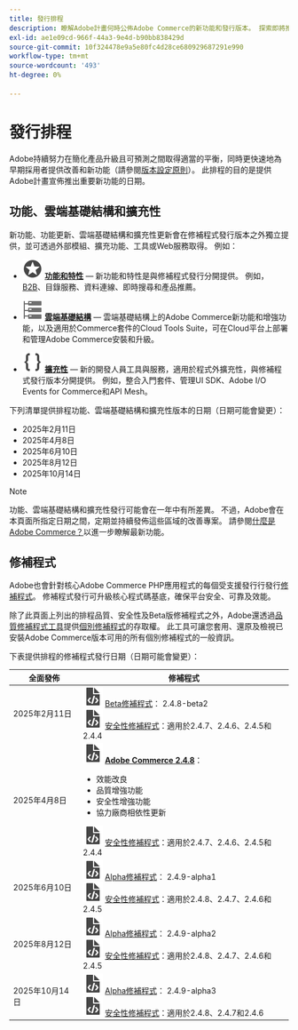 ```yaml
---
title: 發行排程
description: 瞭解Adobe計畫何時公佈Adobe Commerce的新功能和發行版本。 探索即將推出的修補程式排程和功能交付時間表，以更妥善規劃。
exl-id: ae1e09cd-966f-44a3-9e4d-b90bb838429d
source-git-commit: 10f324478e9a5e80fc4d28ce680929687291e990
workflow-type: tm+mt
source-wordcount: '493'
ht-degree: 0%

---
```



# 發行排程

Adobe持續努力在簡化產品升級且可預測之間取得適當的平衡，同時更快速地為早期採用者提供改善和新功能（請參閱[版本設定原則](versioning-policy.md)）。 此排程的目的是提供Adobe計畫宣佈推出重要新功能的日期。

## 功能、雲端基礎結構和擴充性

新功能、功能更新、雲端基礎結構和擴充性更新會在修補程式發行版本之外獨立提供，並可透過外部模組、擴充功能、工具或Web服務取得。 例如：

- ![功能圖示](../assets/icons/feature.svg) [**功能和特性**](https://experienceleague.adobe.com/en/docs/commerce/user-guides/release-information/release-notes-all) — 新功能和特性是與修補程式發行分開提供。 例如，[B2B](https://experienceleague.adobe.com/en/docs/commerce-admin/b2b/release-notes)、目錄服務、資料連線、即時搜尋和產品推薦。

- ![基礎結構圖示](../assets/icons/servers.svg) [**雲端基礎結構**](https://experienceleague.adobe.com/en/docs/commerce-on-cloud/user-guide/release-notes/cloud-tools-suite) — 雲端基礎結構上的Adobe Commerce新功能和增強功能，以及適用於Commerce套件的Cloud Tools Suite，可在Cloud平台上部署和管理Adobe Commerce安裝和升級。

- ![擴充性圖示](../assets/icons/brackets.svg) [**擴充性**](https://developer.adobe.com/commerce/extensibility/) — 新的開發人員工具與服務，適用於程式外擴充性，與修補程式發行版本分開提供。 例如，整合入門套件、管理UI SDK、Adobe I/O Events for Commerce和API Mesh。

下列清單提供排程功能、雲端基礎結構和擴充性版本的日期（日期可能會變更）：

- 2025年2月11日
- 2025年4月8日
- 2025年6月10日
- 2025年8月12日
- 2025年10月14日

>[!NOTE]
>
>功能、雲端基礎結構和擴充性發行可能會在一年中有所差異。 不過，Adobe會在本頁面所指定日期之間，定期並持續發佈這些區域的改善專案。 請參閱[什麼是Adobe Commerce？](https://business.adobe.com/products/magento/magento-commerce.html)以進一步瞭解最新功能。

## 修補程式

Adobe也會針對核心Adobe Commerce PHP應用程式的每個受支援發行行發行[修補程式](versioning-policy.md#patch-release)。 修補程式發行可升級核心程式碼基底，確保平台安全、可靠及效能。

除了此頁面上列出的排程品質、安全性及Beta版修補程式之外，Adobe還透過[品質修補程式工具](versioning-policy.md#individual-patch)提供[個別修補程式](../tools/quality-patches-tool/usage.md)的存取權。 此工具可讓您套用、還原及檢視已安裝Adobe Commerce版本可用的所有個別修補程式的一般資訊。

下表提供排程的修補程式發行日期（日期可能會變更）：

<table>
<thead>
  <tr>
    <th>全面發佈</th>
    <th>修補程式</th>
  </tr>
</thead>
<tbody>
  <tr>
  <tr>
    <td>2025年2月11日</td>
    <td><img alt="修補程式版本圖示" src="../assets/icons/file-code.svg"></img> <a href="versioning-policy.md#beta-patch-release">Beta修補程式</a>： 2.4.8-beta2<br><img alt="修補程式版本圖示" src="../assets/icons/file-code.svg"></img> <a href="release-notes/security/overview.md">安全性修補程式</a>：適用於2.4.7、2.4.6、2.4.5和2.4.4</td>
  </tr>
  <tr>
    <tr>
    <td>2025年4月8日</td>
    <td><img alt="修補程式版本圖示" src="../assets/icons/file-code.svg"></img> <a href="release-notes/commerce/overview.md"><strong>Adobe Commerce 2.4.8</a></strong>：<ul><li>效能改良</li><li>品質增強功能</li><li>安全性增強功能</li><li>協力廠商相依性更新</li></ul><img alt="修補程式版本圖示" src="../assets/icons/file-code.svg"></img> <a href="release-notes/security/overview.md">安全性修補程式</a>：適用於2.4.7、2.4.6、2.4.5和2.4.4</td>
  </tr>
  <tr>
    <td>2025年6月10日</td>
    <td><img alt="修補程式版本圖示" src="../assets/icons/file-code.svg"></img> <a href="versioning-policy.md#alpha-patch-release">Alpha修補程式</a>： 2.4.9-alpha1<br><img alt="修補程式版本圖示" src="../assets/icons/file-code.svg"></img> <a href="release-notes/security/overview.md">安全性修補程式</a>：適用於2.4.8、2.4.7、2.4.6和2.4.5</td>
  </tr>
  <tr>
    <td>2025年8月12日</td>
    <td><img alt="修補程式版本圖示" src="../assets/icons/file-code.svg"></img> <a href="versioning-policy.md#alpha-patch-release">Alpha修補程式</a>： 2.4.9-alpha2<br><img alt="修補程式版本圖示" src="../assets/icons/file-code.svg"></img> <a href="release-notes/security/overview.md">安全性修補程式</a>：適用於2.4.8、2.4.7、2.4.6和2.4.5</td>
  </tr>
  <tr>
    <td>2025年10月14日</td>
    <td><img alt="修補程式版本圖示" src="../assets/icons/file-code.svg"></img> <a href="versioning-policy.md#alpha-patch-release">Alpha修補程式</a>： 2.4.9-alpha3<br><img alt="修補程式版本圖示" src="../assets/icons/file-code.svg"></img> <a href="release-notes/security/overview.md">安全性修補程式</a>：適用於2.4.8、2.4.7和2.4.6</td>
  </tr>
</tbody>
</table>